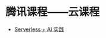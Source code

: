 # 腾讯课程——云课程

- [Serverless + AI 实践](https://github.com/Juliiii/tencentcloudcourse/tree/master/Serverless%20%2B%20AI)
